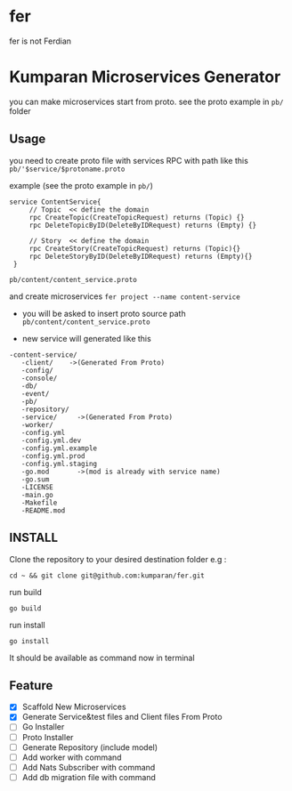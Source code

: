 # fer
fer is not Ferdian

# Kumparan Microservices Generator 

you can make microservices start from proto. see the proto example in `pb/` folder

## Usage
you need to create proto file with services RPC with path like this
`pb/'$service/$protoname.proto`

example (see the proto example in `pb/`)
```
service ContentService{
     // Topic  << define the domain
     rpc CreateTopic(CreateTopicRequest) returns (Topic) {}
     rpc DeleteTopicByID(DeleteByIDRequest) returns (Empty) {}
 
     // Story  << define the domain
     rpc CreateStory(CreateTopicRequest) returns (Topic){}
     rpc DeleteStoryByID(DeleteByIDRequest) returns (Empty){}
 }
```
`pb/content/content_service.proto`

and create microservices
`fer project --name content-service`
 
 - you will be asked to insert proto source path
 `pb/content/content_service.proto` 
 
 - new service will generated like this
 ```
-content-service/
    -client/    ->(Generated From Proto)
    -config/
    -console/
    -db/
    -event/
    -pb/
    -repository/
    -service/     ->(Generated From Proto)
    -worker/
    -config.yml
    -config.yml.dev
    -config.yml.example
    -config.yml.prod
    -config.yml.staging
    -go.mod       ->(mod is already with service name)
    -go.sum
    -LICENSE
    -main.go
    -Makefile
    -README.mod
 ```

## INSTALL
Clone the repository to your desired destination folder e.g :
```
cd ~ && git clone git@github.com:kumparan/fer.git
```
run build
```
go build
```
run  install
```
go install
```

It should be available as command now in terminal

## Feature
-   [x] Scaffold New Microservices
-   [x] Generate Service&test files and Client files From Proto
-   [ ] Go Installer
-   [ ] Proto Installer
-   [ ] Generate Repository (include model)
-   [ ] Add worker with command
-   [ ] Add Nats Subscriber with command
-   [ ] Add db migration file with command